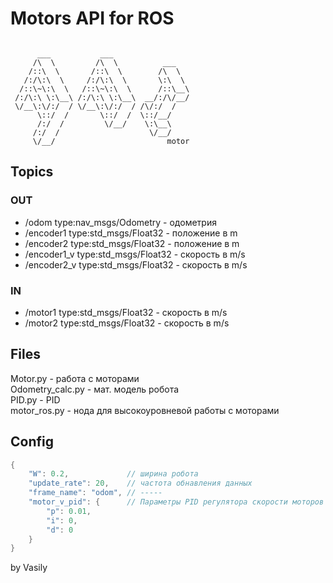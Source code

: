 # Motors API for ROS

```

      ___           ___                 
     /\  \         /\  \          ___   
    /::\  \       /::\  \        /\  \  
   /:/\:\  \     /:/\:\  \       \:\  \ 
  /::\~\:\  \   /::\~\:\  \      /::\__\
 /:/\:\ \:\__\ /:/\:\ \:\__\  __/:/\/__/
 \/__\:\/:/  / \/__\:\/:/  / /\/:/  /   
      \::/  /       \::/  /  \::/__/    
      /:/  /         \/__/    \:\__\    
     /:/  /                    \/__/    
     \/__/                         motor

```

## Topics
### OUT
 * /odom type:nav_msgs/Odometry - одометрия
 * /encoder1 type:std_msgs/Float32 - положение в m
 * /encoder2 type:std_msgs/Float32 - положение в m
 * /encoder1_v type:std_msgs/Float32 - скорость в m/s
 * /encoder2_v type:std_msgs/Float32 - скорость в m/s

### IN
 * /motor1 type:std_msgs/Float32 - скорость в m/s
 * /motor2 type:std_msgs/Float32 - скорость в m/s

## Files
Motor.py - работа с моторами \
Odometry_calc.py - мат. модель робота \
PID.py - PID \
motor_ros.py - нода для высокоуровневой работы с моторами

## Config
```cpp
{
    "W": 0.2,             // ширина робота
    "update_rate": 20,    // частота обнавления данных
    "frame_name": "odom", // -----
    "motor_v_pid": {      // Параметры PID регулятора скорости моторов
        "p": 0.01,
        "i": 0,
        "d": 0
    }
}
```

by Vasily
